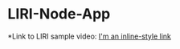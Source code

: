# LIRI-Node-App
*Link to LIRI sample video:
[I'm an inline-style link](https://drive.google.com/file/d/1zfl8jIhJTiYZAW-ZTVRVzwmuRcAdFWgC/view)